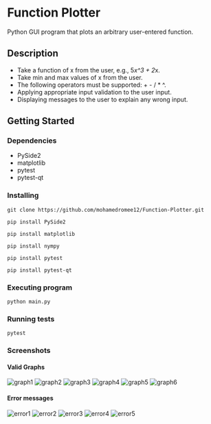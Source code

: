 # Function  Plotter

Python GUI program that plots an arbitrary user-entered function.

## Description

* Take a function of x from the user, e.g., 5*x^3 + 2*x.
* Take min and max values of x from the user.
* The following operators must be supported: + - / * ^.
* Applying appropriate input validation to the user input.
* Displaying messages to the user to explain any wrong input.

## Getting Started

### Dependencies

* PySide2
* matplotlib
* pytest
* pytest-qt

### Installing

```
git clone https://github.com/mohamedromee12/Function-Plotter.git 
```

```
pip install PySide2
```

```
pip install matplotlib
```

```
pip install nympy
```

```
pip install pytest
```

```
pip install pytest-qt
```

### Executing program

```
python main.py
```

### Running tests

```
pytest
```

### Screenshots

#### Valid Graphs

![graph1](/images/valid/1.png)
![graph2](/images/valid/2.png)
![graph3](/images/valid/3.png)
![graph4](/images/valid/4.png)
![graph5](/images/valid/5.png)
![graph6](/images/valid/6.png)


#### Error messages

![error1](/images/inValid/1.png)
![error2](/images/inValid/2.png)
![error3](/images/inValid/3.png)
![error4](/images/inValid/4.png)
![error5](/images/inValid/5.png)
